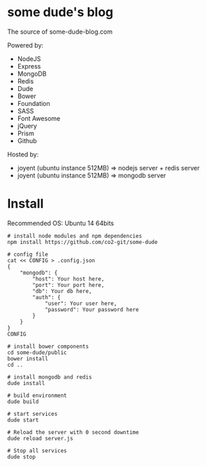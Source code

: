 # some dude's blog

The source of some-dude-blog.com

Powered by:

- NodeJS
- Express
- MongoDB
- Redis
- Dude
- Bower
- Foundation
- SASS
- Font Awesome
- jQuery
- Prism
- Github

Hosted by:

- joyent (ubuntu instance 512MB) => nodejs server + redis server
- joyent (ubuntu instance 512MB) => mongodb server

# Install

Recommended OS: Ubuntu 14 64bits

    # install node modules and npm dependencies
    npm install https://github.com/co2-git/some-dude
    
    # config file
    cat << CONFIG > .config.json
    {
        "mongodb": {
            "host": Your host here,
            "port": Your port here,
            "db": Your db here,
            "auth": {
                "user": Your user here,
                "password": Your password here
            }
        }
    }
    CONFIG
    
    # install bower components
    cd some-dude/public
    bower install
    cd ..
    
    # install mongodb and redis
    dude install
    
    # build environment
    dude build
    
    # start services
    dude start
    
    # Reload the server with 0 second downtime
    dude reload server.js
    
    # Stop all services
    dude stop
